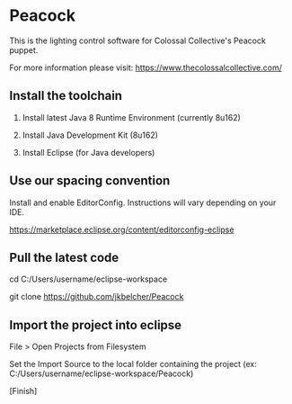 # Peacock

This is the lighting control software for Colossal Collective's Peacock puppet.

For more information please visit:
https://www.thecolossalcollective.com/


## Install the toolchain

1. Install latest Java 8 Runtime Environment (currently 8u162)

2. Install Java Development Kit (8u162)

3. Install Eclipse (for Java developers)


## Use our spacing convention

Install and enable EditorConfig.  Instructions will vary depending on your IDE.

https://marketplace.eclipse.org/content/editorconfig-eclipse


## Pull the latest code

cd C:/Users/username/eclipse-workspace

git clone https://github.com/jkbelcher/Peacock


## Import the project into eclipse

File > Open Projects from Filesystem

Set the Import Source to the local folder containing the project (ex: C:/Users/username/eclipse-workspace/Peacock)

[Finish]
